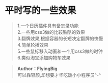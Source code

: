 # 平时写的一些效果
> 1.一个日历插件具有备忘录功能</br>
> 2.一些用css3做的比较酷酷的效果</br>
> 3.翻牌效果,根据容器的长短决定翻牌的快慢</br>
> 4.简单轮播效果</br>
> 5.一些鼠标移入动画和一个用css3做的时钟</br>
> 6.类似淘宝添加购物车效果</br>

> **Author：FlyingBig**</br>
> 可以靠容颜,却想要才华吃饭小小程序员^-^
